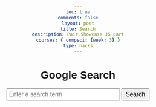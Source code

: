 ```yaml
---
toc: true
comments: false
layout: post
title: Search
description: Pair Showcase JS part
courses: { compsci: {week: 3} }
type: hacks
---
```


<!DOCTYPE html>
<html>
<head>
    <title>Wikipedia Search</title>
    <style>
        body {
            font-family: Arial, sans-serif;
            text-align: center;
            margin-top: 50px;
        }
        #search-input {
            width: 300px;
            padding: 5px;
            font-size: 16px;
        }
        #search-button {
            padding: 5px 10px;
            font-size: 16px;
            cursor: pointer;
        }
        #search-results {
            margin-top: 20px;
            text-align: left;
        }
    </style>
</head>
<body>
    <h1>Google Search</h1>
    <input type="text" id="search-input" placeholder="Enter a search term">
    <button id="search-button" onclick="searchGoogle()">Search</button>
    <div id="search-results"></div>
    <script>
        // Function to perform a Wikipedia search
        function searchGoogle() {
            // Get references to the HTML elements we need
            const searchInput = document.getElementById('search-input');
            const searchTerm = searchInput.value;
            const searchResults = document.getElementById('search-results');

            // Check if the search term is empty
            if (searchTerm.trim() === '') {
                alert('Please enter a search term.');
                return;
            }

            // Make a request to the Wikipedia API
            fetch(`https://en.wikipedia.org/w/api.php?action=query&format=json&origin=*&list=search&srsearch=${searchTerm}`)
                .then(response => response.json())
                .then(data => {
                    // Display the search results
                    displayResults(data.query.search);
                })
                .catch(error => {
                    console.error(error);
                });
        }

        // Function to display the search results on the page
        function displayResults(results) {
            const searchResults = document.getElementById('search-results');

            // Clear previous results
            searchResults.innerHTML = '';

            // Check if there are no results
            if (results.length === 0) {
                searchResults.innerHTML = 'No results found.';
                return;
            }

            // Loop through the search results and create HTML elements for each result
            results.forEach(result => {
                const title = result.title;
                const snippet = result.snippet;
                const link = `https://en.wikipedia.org/wiki/${encodeURIComponent(title)}`;
                const resultElement = document.createElement('div');
                resultElement.innerHTML = `<h3><a href="${link}" target="_blank">${title}</a></h3>${snippet}`;
                searchResults.appendChild(resultElement);
            });
        }
    </script>
</body>
</html>